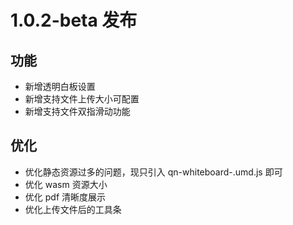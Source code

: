 #  1.0.2-beta 发布

## 功能

* 新增透明白板设置
* 新增支持文件上传大小可配置
* 新增支持文件双指滑动功能

## 优化

* 优化静态资源过多的问题，现只引入 qn-whiteboard-<version>.umd.js 即可
* 优化 wasm 资源大小
* 优化 pdf 清晰度展示
* 优化上传文件后的工具条

